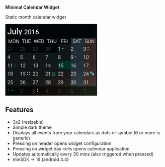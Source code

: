 **Minimal Calendar Widget**

Static month calendar widget

![Minimal Calendar Widget Screenshot](assets/widget_preview.png)

## Features

* 3x2 (resizable)
* Simple dark theme
* Displays all events from your calendars as dots or symbol (6 or more is generic)
* Pressing on header opens widget configuration
* Pressing on widget day cells opens calendar application
* Updates automatically every 30 mins (also triggered when pressed)
* minSDK → 19 (android 4.4)